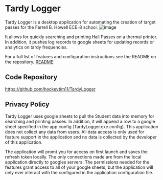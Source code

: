 # Tardy Logger
Tardy Logger is a desktop application for automating the creation of target passes for the Farrell B. Howell ECE-8 school.
![image](https://user-images.githubusercontent.com/1467409/165204006-7c8c3551-ee73-4e2c-b357-6c29140dc13e.png)

It allows for quickly searching and printing Hall Passes on a thermal printer. In addition, it pushes log records to google sheets for updating records or analytics on tardy frequencies.

For a full list of features and configuration instructions see the README on the repository.
<a href="https://github.com/hockeytim11/TardyLogger/blob/main/README.md" title="Tardy Logger README">README</a>

## Code Repository
https://github.com/hockeytim11/TardyLogger

## Privacy Policy
Tardy Logger uses google sheets to pull the Student data into memory for searching and printing passes. In addition,
it will append a row to a google sheet specified in the app config (TardyLogger.exe.config). This application does not 
collect any data from users. All data access is only used for feature support in the application and no data is collected 
by the developer of this application. 

The application will promt you for access on first launch and saves the refresh token locally. The only connections made are 
from the local application directly to googles servers. The permissions needed for the features grant access to all of your
google sheets, but the application will only ever interact with the configured in the application configuration file.
